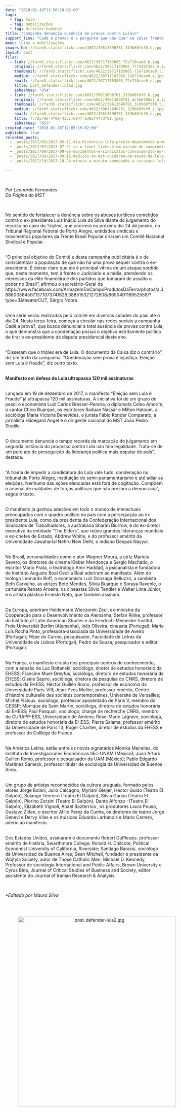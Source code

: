```yaml
---
date: "2018-01-10T11:50:18-02:00"
tags:
  - tag: lula
  - tag: mobilizações
  - tag: direitos-humanos
title: "Campanha denuncia ausência de provas contra Lula\n"
support_line: "Cadê a prova? é a pergunta que não quer se calar frente ao julgamento em tempo recorde contra o ex-presidente, marcado para o dia 24 de janeiro, no TRF-4, em Porto Alegre.\n\n"
menu: lutas e mobilizações
images_hd: //farm5.staticflickr.com/4652/39613696781_319b60fbf8_b.jpg
layout: post
files:
  - link: //farm5.staticflickr.com/4622/38717183865_72e710cae0_b.jpg
    original: //farm5.staticflickr.com/4622/38717183865_7773d92303_o.jpg
    thumbnail: //farm5.staticflickr.com/4622/38717183865_72e710cae0_t.jpg
    medium: //farm5.staticflickr.com/4622/38717183865_72e710cae0_z.jpg
    small: //farm5.staticflickr.com/4622/38717183865_72e710cae0_n.jpg
    title: post_defender-lula2.jpg
    $$hashKey: "054"
  - link: //farm5.staticflickr.com/4652/39613696781_319b60fbf8_b.jpg
    original: //farm5.staticflickr.com/4652/39613696781_dc3b6788a3_o.jpg
    thumbnail: //farm5.staticflickr.com/4652/39613696781_319b60fbf8_t.jpg
    medium: //farm5.staticflickr.com/4652/39613696781_319b60fbf8_z.jpg
    small: //farm5.staticflickr.com/4652/39613696781_319b60fbf8_n.jpg
    title: 7c7b57e6-4f08-4351-b84f-a385f4f7df01.jpeg
    $$hashKey: "057"
created_date: "2018-01-10T12:05:19-02:00"
published: true
releated_posts:
  - _posts/2017/05/2017-05-11-dia-historico-lula-presta-depoimento-a-moro-e-fala-para-uma-multidao-em-curitiba.md
  - _posts/2017/07/2017-07-21-se-o-temer-tivesse-um-minimo-de-compromisso-com-o-povo-ele-renunciaria-diz-lula.md
  - _posts/2017/09/2017-09-05-movimentos-e-sindicatos-convocam-ato-em-apoio-a-lula-em-curitiba.md
  - _posts/2017/09/2017-09-15-medicos-do-mst-cuidaram-da-saude-de-lula-durante-a-caravana-pelo-nordeste.md
  - _posts/2017/10/2017-10-24-minuto-a-minuto-acompanhe-a-caravana-lulaporminasgerais.md

---
```

<p>&nbsp;</p>

<p><em>Por Leonardo Fernandes<br />
Da P&aacute;gina do MST</em></p>

<p>&nbsp;</p>

<p>No sentido de fortalecer a den&uacute;ncia sobre os abusos jur&iacute;dicos cometidos contra o ex-presidente Luiz In&aacute;cio Lula da Silva&nbsp;diante do julgamento do recurso no caso do &#39;triplex&#39;, que ocorrer&aacute; no pr&oacute;ximo dia 24 de janeiro,&nbsp;no Tribunal Regional Federal de Porto Alegre, entidades sindicais e movimentos populares da Frente Brasil Popular criaram um Comit&ecirc; Nacional Sindical e Popular.</p>

<p><br />
&ldquo;O principal objetivo do Comit&ecirc; e desta campanha publicit&aacute;ria &eacute; o de conscientizar a popula&ccedil;&atilde;o de que n&atilde;o h&aacute; uma prova sequer contra o ex-presidente. &Eacute; deixar claro que ele &eacute; principal v&iacute;tima de um ataque s&oacute;rdido que, neste momento, tem &agrave; frente o Judici&aacute;rio e a m&iacute;dia, atendendo os interesses da elite financeira e dos partidos que tomaram de assalto o poder no Brasil&rdquo;, afirmou o secret&aacute;rio-Geral da https://www.facebook.com/ArmazemDoCampoProdutosDaTerra/photos/a.388603364597137.1073741828.388515321272608/665049116952559/?type=3&amp;theaterCUT, S&eacute;rgio Nobre.</p>

<p><br />
Uma s&eacute;rie ser&atilde;o realizadas pelo comit&ecirc; em diversas cidades do pa&iacute;s at&eacute; o dia 24. Nesta ter&ccedil;a-feira, come&ccedil;a a circular nas redes sociais a campanha Cad&ecirc; a prova?, que busca denunciar a total aus&ecirc;ncia de provas contra Lula, o que demonstra que a condena&ccedil;&atilde;o possui o objetivo estritamente pol&iacute;tico de tirar o ex-presidente da disputa presidencial deste ano.</p>

<p><br />
&ldquo;Disseram que o tr&iacute;plex era de Lula. O documento da Caixa diz o contr&aacute;rio&rdquo;, diz um texto da campanha. &ldquo;Condena&ccedil;&atilde;o sem prova &eacute; injusti&ccedil;a. Elei&ccedil;&atilde;o sem Lula &eacute; fraude&rdquo;, diz outro texto.</p>

<p><br />
<strong>Manifesto em defesa de Lula ultrapassa 120 mil assinaturas</strong></p>

<p><br />
Lan&ccedil;ado em 19 de dezembro de 2017, o manifesto &ldquo;Elei&ccedil;&atilde;o sem Lula &eacute; Fraude&rdquo; j&aacute; ultrapassa 120 mil assinaturas. A iniciativa foi de um grupo de peso: o economista Luiz Carlos Bresser-Pereira, o diplomata Celso Amorim, o cantor Chico Buarque, os escritores Raduan Nassar e Milton Hatoum, a soci&oacute;loga Maria Victoria Benevides, o jurista F&aacute;bio Konder Comparato, a jornalista Hildegard Angel e o dirigente nacional do MST Jo&atilde;o Pedro Stedile.</p>

<p><br />
O documento denuncia o tempo recorde da marca&ccedil;&atilde;o do julgamento em segunda inst&acirc;ncia do processo contra Lula n&atilde;o tem legalidade. Trata-se de um puro ato de persegui&ccedil;&atilde;o da lideran&ccedil;a pol&iacute;tica mais popular do pa&iacute;s&rdquo;, destaca.</p>

<p><br />
&ldquo;A trama de impedir a candidatura do Lula vale tudo: condena&ccedil;&atilde;o no tribunal de Porto Alegre, institui&ccedil;&atilde;o do semi-parlamentarismo e at&eacute; adiar as elei&ccedil;&otilde;es. Nenhuma das a&ccedil;&otilde;es elencadas est&aacute; fora de cogita&ccedil;&atilde;o. Comp&otilde;em o arsenal de maldades de for&ccedil;as pol&iacute;ticas que n&atilde;o prezam a democracia&rdquo;, segue o texto.</p>

<p><br />
O manifesto j&aacute; ganhou ades&otilde;es em todo o mundo de intelectuais preocupados com o quadro pol&iacute;tico no pa&iacute;s com a persegui&ccedil;&atilde;o ao ex-presidente Lula, como da presidenta da Confedera&ccedil;&atilde;o Internacional dos Sindicatos de Trabalhadores, a australiana Sharan Biurrow, e do ex-diretor executivo da entidade &ldquo;The Elders&rdquo;, que re&uacute;ne grandes lideran&ccedil;as mundiais e ex-chefes de Estado, Abdrew Whitle, e do professor em&eacute;rito da Universidade Jawaharlal Nehru New Delhi, o indiano Deepak Nayyar.</p>

<p><br />
No Brasil, personalidades como o ator Wagner Moura, a atriz Marieta Severo, os diretores de cinema Kleber Mendon&ccedil;a e Sergio Machado, o escritor Mario Prata, o teatr&oacute;logo Amir Haddad, a psicanalista e fundadora do Instituto Augusto Boal Cec&iacute;lia Boal aderiram ao manifesto. Al&eacute;m do te&oacute;logo Leonardo Boff, o economista Luiz Gonzaga Belluzzo, a sambista Beth Carvalho, as atrizes Bete Mendes, Silvia Buarque e Soraya Ravenle, o cartunista Renato Aroeira, os cineastas Silvio Tendler e Walter Lima J&uacute;nior, e o artista pl&aacute;stico Ernesto Neto, que tamb&eacute;m assinam.</p>

<p><br />
Da Europa, aderiram Heidemarie Wieczorek-Zeul, ex-ministra da Coopera&ccedil;&atilde;o para o Desenvolvimento da Alemanha; Stefan Rinke, professor do Institute of Latin American Studies e do Friedrich-Meinecke-Institut, Freie Universit&auml;t Berlim (Alemanha), In&ecirc;s Oliveira, cineasta (Portugal); Maria Lu&iacute;s Rocha Pinto, professora-associada da Universidade de Aveiro (Portugal); Filipe do Carmo, pesquisador, Faculdade de Letras da Universidade de Lisboa (Portugal); Pedro de Souza, pesquisador e editor (Portugal).</p>

<p><br />
Na Fran&ccedil;a, o manifesto circula nos principais centros de conhecimento, com a ades&atilde;o de Luc Boltanski, soci&oacute;logo, diretor de estudos honor&aacute;rio da EHESS; Francine Muel-Dreyfus, soci&oacute;loga, diretora de estudos honor&aacute;ria da EHESS; Gis&egrave;le Sapiro, soci&oacute;loga, diretora de pesquisa do CNRS, diretora de estudos da EHESS; H&eacute;ctor Guill&eacute;n Romo, professor de economia da Universidade Paris-VIII; Jean-Yves Mollier, professor em&eacute;rito, Centre d&rsquo;histoire culturelle des soci&eacute;t&eacute;s contemporaines, Universit&eacute; de Versailles; Michel Pialoux, soci&oacute;logo, professor aposentado de Paris V, membro do CESSP; Monique de Saint Martin, soci&oacute;loga, diretora de estudos honor&aacute;ria da EHESS; Paul Pasquali, soci&oacute;logo, charg&eacute; de recherche CNRS, membro do CURAPP-ESS, Universidade de Amiens; Rose-Marie Lagrave, soci&oacute;loga, diretora de estudos honor&aacute;ria da EHESS; Pierre Salama, professor em&eacute;rito da Universidade de Paris 13; Roger Chartier, diretor de estudos da EHESS e professor do Colll&egrave;ge de France.</p>

<p><br />
Na Am&eacute;rica Latina, est&atilde;o entre os novos signat&aacute;rios Monika Meirelles, do Instituto de Investigaciones Econ&oacute;micas IIEc-UNAM (M&eacute;xico); Juan Arturo Guill&eacute;n Romo, professor e pesquisador da UAM (M&eacute;xico); Pablo Edgardo Mart&iacute;nez Sameck, professor titular de sociologia da Universidad de Buenos Aires.</p>

<p><br />
Um grupo de artistas reconhecidos da culrura uruguaia, formado pelos atores Jorge Bolani, Julio Calcagno, Myriam Gleijer, H&eacute;ctor Guido (Teatro El Galp&oacute;n), Solange Tenreiro (Teatro El Galp&oacute;n), Silvia Garc&iacute;a (Teatro El Galp&oacute;n), Pierino Zorzini (Teatro El Galp&oacute;n), Dante Alfonzo &ndash;(Teatro El Galp&oacute;n), Elizabeth Vignoli, Anael Bazterrica , os produtores Laura Pouso, Gustavo Zidan, o escritor Atilio Perez da Cunha, os diretores de teatro Jorge Denevi e Dervy Vilas e os m&uacute;sicos Eduardo Larbanois e Mario Carrero, aderiu ao manifesto.</p>

<p><br />
Dos Estados Unidos, assinaram o documento Robert DuPlessis. professor em&eacute;rito de hist&oacute;ria, Swarthmore College; Ronald H. Chilcote, Political Economist University of California, Riverside; Santiago Barassi, soci&oacute;logo da Universidad de Buenos Aires; Sean Mitchell, fundador e presidente da Wojtyla Society, autor de Those Catholic Men; Michael D. Kennedy, Professor de sociologia International and Public Affairs, Brown University e Cyrus Bina, Journal of Critical Studies of Business and Society, editor assistente do Journal of Iranian Research &amp; Analysis.</p>

<p>&nbsp;</p>

<p><em>*Editado por Maura Silva&nbsp;</em></p>

<p>&nbsp;</p>

<div style="text-align:center">
<figure class="image" style="display:inline-block"><img alt="post_defender-lula2.jpg" height="600" src="//farm5.staticflickr.com/4622/38717183865_72e710cae0_b.jpg" width="500" />
<figcaption></figcaption>
</figure>
</div>
